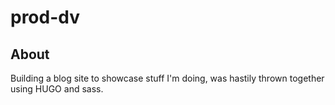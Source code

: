 # prod-dv
## About
Building a blog site to showcase stuff I'm doing, was hastily thrown together using HUGO and sass.
